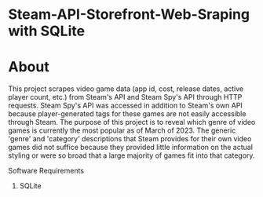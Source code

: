 # Steam-API-Storefront-Web-Sraping with SQLite

# About
This project scrapes video game data (app id, cost, release dates, active player count, etc.) from Steam's API and Steam Spy's API through HTTP requests. Steam Spy's API was accessed in addition to Steam's own API because player-generated tags for these games are not easily accessible through Steam. The purpose of this project is to reveal which genre of video games is currently the most popular as of March of 2023. The generic 'genre' and 'category' descriptions that Steam provides for their own video games did not suffice because they provided little information on the actual styling or were so broad that a large majority of games fit into that category.

Software Requirements
1. SQLite

